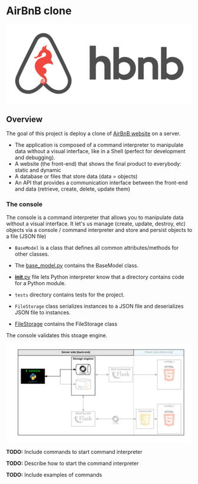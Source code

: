 # AirBnB clone
![Holberton Image](assets/hbnb.png)

## Overview
The goal of this project is deploy a clone of [AirBnB website](https://www.airbnb.com/) on a server.

* The application is composed of a command interpreter to manipulate data without a visual interface, like in a Shell (perfect for development and debugging).
* A website (the front-end) that shows the final product to everybody: static and dynamic
* A database or files that store data (data = objects)
* An API that provides a communication interface between the front-end and data (retrieve, create, delete, update them)

### The console
The console is a command interpreter that allows you to manipulate data without a visual interface. It let's us manage (create, update, destroy, etc) objects via a console / command interpreter and store and persist objects to a file (JSON file)

* `BaseModel` is a class that defines all common attributes/methods for other classes.
* The [base_model.py](models/base_model.py) contains the BaseModel class.
* [__init__.py](models/__init__.py) file lets Python interpreter know that a directory contains code for a Python module.
* `tests` directory contains tests for the project.

* `FileStorage` class serializes instances to a JSON file and deserializes JSON file to instances.
* [FileStorage](models/engine/file_storage.py) contains the FileStorage class

The console validates this stoage engine.

![Console illustration](assets/console.png)

**TODO:** Include commands to start command interpreter

**TODO:** Describe how to start the command interpreter

**TODO:** Include examples of commands
